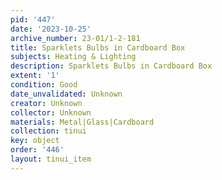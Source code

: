 ```yaml
---
pid: '447'
date: '2023-10-25'
archive_number: 23-01/1-2-181
title: Sparklets Bulbs in Cardboard Box
subjects: Heating & Lighting
description: Sparklets Bulbs in Cardboard Box
extent: '1'
condition: Good
date_unvalidated: Unknown
creator: Unknown
collector: Unknown
materials: Metal|Glass|Cardboard
collection: tinui
key: object
order: '446'
layout: tinui_item
---
```

